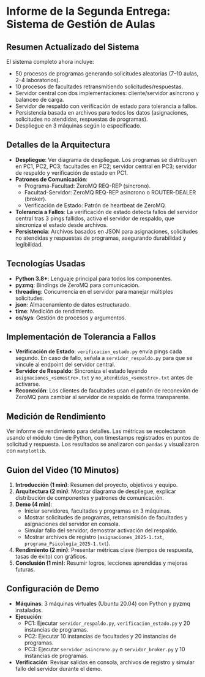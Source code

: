 # Informe de la Segunda Entrega: Sistema de Gestión de Aulas

## Resumen Actualizado del Sistema
El sistema completo ahora incluye:
- 50 procesos de programas generando solicitudes aleatorias (7–10 aulas, 2–4 laboratorios).
- 10 procesos de facultades retransmitiendo solicitudes/respuestas.
- Servidor central con dos implementaciones: cliente/servidor asíncrono y balanceo de carga.
- Servidor de respaldo con verificación de estado para tolerancia a fallos.
- Persistencia basada en archivos para todos los datos (asignaciones, solicitudes no atendidas, respuestas de programas).
- Despliegue en 3 máquinas según lo especificado.

## Detalles de la Arquitectura
- **Despliegue**: Ver diagrama de despliegue. Los programas se distribuyen en PC1, PC2, PC3; facultades en PC2; servidor central en PC3; servidor de respaldo y verificación de estado en PC1.
- **Patrones de Comunicación**:
  - Programa-Facultad: ZeroMQ REQ-REP (síncrono).
  - Facultad-Servidor: ZeroMQ REQ-REP asíncrono o ROUTER-DEALER (broker).
  - Verificación de Estado: Patrón de heartbeat de ZeroMQ.
- **Tolerancia a Fallos**: La verificación de estado detecta fallos del servidor central tras 3 pings fallidos, activa el servidor de respaldo, que sincroniza el estado desde archivos.
- **Persistencia**: Archivos basados en JSON para asignaciones, solicitudes no atendidas y respuestas de programas, asegurando durabilidad y legibilidad.

## Tecnologías Usadas
- **Python 3.8+**: Lenguaje principal para todos los componentes.
- **pyzmq**: Bindings de ZeroMQ para comunicación.
- **threading**: Concurrencia en el servidor para manejar múltiples solicitudes.
- **json**: Almacenamiento de datos estructurado.
- **time**: Medición de rendimiento.
- **os/sys**: Gestión de procesos y argumentos.

## Implementación de Tolerancia a Fallos
- **Verificación de Estado**: `verificacion_estado.py` envía pings cada segundo. En caso de fallo, señala a `servidor_respaldo.py` para que se vincule al endpoint del servidor central.
- **Servidor de Respaldo**: Sincroniza el estado leyendo `asignaciones_<semestre>.txt` y `no_atendidas_<semestre>.txt` antes de activarse.
- **Reconexión**: Los clientes de facultades usan el patrón de reconexión de ZeroMQ para cambiar al servidor de respaldo de forma transparente.

## Medición de Rendimiento
Ver informe de rendimiento para detalles. Las métricas se recolectaron usando el módulo `time` de Python, con timestamps registrados en puntos de solicitud y respuesta. Los resultados se analizaron con `pandas` y visualizaron con `matplotlib`.

## Guion del Video (10 Minutos)
1. **Introducción (1 min)**: Resumen del proyecto, objetivos y equipo.
2. **Arquitectura (2 min)**: Mostrar diagrama de despliegue, explicar distribución de componentes y patrones de comunicación.
3. **Demo (4 min)**:
   - Iniciar servidores, facultades y programas en 3 máquinas.
   - Mostrar solicitudes de programas, retransmisión de facultades y asignaciones del servidor en consola.
   - Simular fallo del servidor, demostrar activación del respaldo.
   - Mostrar archivos de registro (`asignaciones_2025-1.txt`, `programa_Psicología_2025-1.txt`).
4. **Rendimiento (2 min)**: Presentar métricas clave (tiempos de respuesta, tasas de éxito) con gráficos.
5. **Conclusión (1 min)**: Resumir logros, lecciones aprendidas y mejoras futuras.

## Configuración de Demo
- **Máquinas**: 3 máquinas virtuales (Ubuntu 20.04) con Python y pyzmq instalados.
- **Ejecución**:
  - PC1: Ejecutar `servidor_respaldo.py`, `verificacion_estado.py` y 20 instancias de programas.
  - PC2: Ejecutar 10 instancias de facultades y 20 instancias de programas.
  - PC3: Ejecutar `servidor_asincrono.py` o `servidor_broker.py` y 10 instancias de programas.
- **Verificación**: Revisar salidas en consola, archivos de registro y simular fallo del servidor durante el demo.
